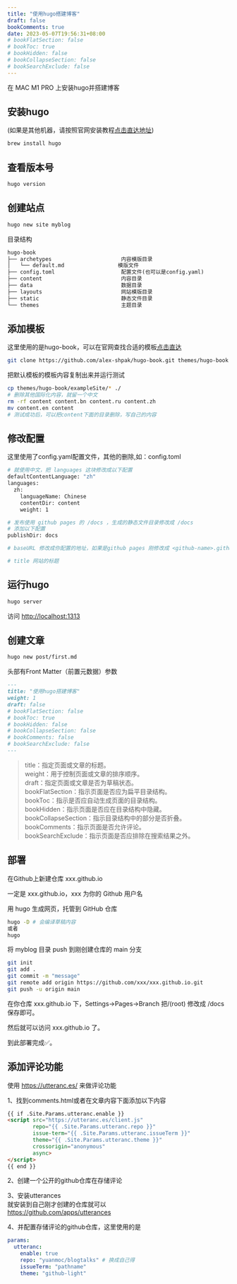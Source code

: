 ```yaml
---
title: "使用hugo搭建博客"
draft: false
bookComments: true
date: 2023-05-07T19:56:31+08:00
# bookFlatSection: false
# bookToc: true
# bookHidden: false
# bookCollapseSection: false
# bookSearchExclude: false
---
```


在 MAC M1 PRO 上安装hugo并搭建博客

## 安装hugo
(如果是其他机器，请按照官网安装教程[点击直达地址](https://gohugo.io/installation/))
```bash
brew install hugo
```

## 查看版本号
```bash
hugo version
```

## 创建站点
```bash
hugo new site myblog
```

目录结构
```txt
hugo-book
├── archetypes                      内容模版目录
│   └── default.md                 模版文件
├── config.toml                     配置文件(也可以是config.yaml)
├── content                         内容目录
├── data                            数据目录
├── layouts                         网站模版目录
├── static                          静态文件目录
└── themes                          主题目录
```

## 添加模板
这里使用的是hugo-book，可以在官网查找合适的模板[点击直达](https://themes.gohugo.io/)
```bash
git clone https://github.com/alex-shpak/hugo-book.git themes/hugo-book
```

把默认模板的模板内容复制出来并运行测试
```bash
cp themes/hugo-book/exampleSite/* ./
# 删除其他国际化内容，就留一个中文
rm -rf content content.bn content.ru content.zh
mv content.en content
# 测试成功后，可以把content下面的目录删除，写自己的内容
```

## 修改配置
这里使用了config.yaml配置文件，其他的删除,如：config.toml
```bash
# 就使用中文，把 languages 这块修改成以下配置
defaultContentLanguage: "zh"
languages:
  zh:
    languageName: Chinese
    contentDir: content
    weight: 1

# 发布使用 github pages 的 /docs ，生成的静态文件目录修改成 /docs
# 添加以下配置
publishDir: docs

# baseURL 修改成你配置的地址，如果是github pages 刚修改成 <github-name>.github.io

# title 网站的标题


```

## 运行hugo
```bash
hugo server
```
访问 [http://localhost:1313](http://localhost:1313)


## 创建文章
```bash
hugo new post/first.md
```

头部有Front Matter（前置元数据）参数
```md
---
title: "使用hugo搭建博客"
weight: 1
draft: false
# bookFlatSection: false
# bookToc: true
# bookHidden: false
# bookCollapseSection: false
# bookComments: false
# bookSearchExclude: false
---
```

> title：指定页面或文章的标题。  
> weight：用于控制页面或文章的排序顺序。  
> draft：指定页面或文章是否为草稿状态。  
> bookFlatSection：指示页面是否应为扁平目录结构。  
> bookToc：指示是否应自动生成页面的目录结构。  
> bookHidden：指示页面是否应在目录结构中隐藏。  
> bookCollapseSection：指示目录结构中的部分是否折叠。  
> bookComments：指示页面是否允许评论。  
> bookSearchExclude：指示页面是否应排除在搜索结果之外。



## 部署

在Github上新建仓库 xxx.github.io

一定是 xxx.github.io，xxx 为你的 Github 用户名

用 hugo 生成网页，托管到 GitHub 仓库

```bash
hugo -D # 会编译草稿内容
或者
hugo
```

将 myblog 目录 push 到刚创建仓库的 main 分支
```bash
git init
git add .
git commit -m "message"
git remote add origin https://github.com/xxx/xxx.github.io.git
git push -u origin main
```

在你仓库 xxx.github.io 下，Settings->Pages->Branch
把/(root) 修改成 /docs 保存即可。

然后就可以访问 xxx.github.io 了。

到此部署完成✅。

## 添加评论功能

使用 https://utteranc.es/ 来做评论功能

1、找到comments.html或者在文章内容下面添加以下内容
```html
{{ if .Site.Params.utteranc.enable }}
<script src="https://utteranc.es/client.js"
        repo="{{ .Site.Params.utteranc.repo }}"
        issue-term="{{ .Site.Params.utteranc.issueTerm }}"
        theme="{{ .Site.Params.utteranc.theme }}"
        crossorigin="anonymous"
        async>
</script>
{{ end }}
```
2、创建一个公开的github仓库在存储评论  

3、安装utterances  
就安装到自己刚才创建的仓库就可以  
https://github.com/apps/utterances 


4、并配置存储评论的github仓库，这里使用的是
```yaml
params:
  utteranc:
    enable: true
    repo: "yuanmoc/blogtalks" # 换成自己得
    issueTerm: "pathname"
    theme: "github-light"
```

